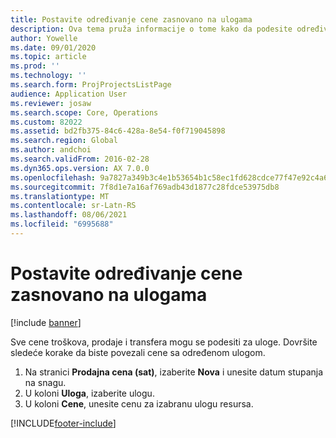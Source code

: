 ```yaml
---
title: Postavite određivanje cene zasnovano na ulogama
description: Ova tema pruža informacije o tome kako da podesite određivanje cena za određene uloge.
author: Yowelle
ms.date: 09/01/2020
ms.topic: article
ms.prod: ''
ms.technology: ''
ms.search.form: ProjProjectsListPage
audience: Application User
ms.reviewer: josaw
ms.search.scope: Core, Operations
ms.custom: 82022
ms.assetid: bd2fb375-84c6-428a-8e54-f0f719045898
ms.search.region: Global
ms.author: andchoi
ms.search.validFrom: 2016-02-28
ms.dyn365.ops.version: AX 7.0.0
ms.openlocfilehash: 9a7827a349b3c4e1b53654b1c58ec1fd628cdce77f47e92c4a61e62eae675ef9
ms.sourcegitcommit: 7f8d1e7a16af769adb43d1877c28fdce53975db8
ms.translationtype: MT
ms.contentlocale: sr-Latn-RS
ms.lasthandoff: 08/06/2021
ms.locfileid: "6995688"
---
```

# <a name="set-up-role-based-pricing"></a>Postavite određivanje cene zasnovano na ulogama

[!include [banner](../includes/banner.md)]

Sve cene troškova, prodaje i transfera mogu se podesiti za uloge. Dovršite sledeće korake da biste povezali cene sa određenom ulogom.

1. Na stranici **Prodajna cena (sat)**, izaberite **Nova** i unesite datum stupanja na snagu.
2. U koloni **Uloga**, izaberite ulogu.
3. U koloni **Cene**, unesite cenu za izabranu ulogu resursa.


[!INCLUDE[footer-include](../includes/footer-banner.md)]